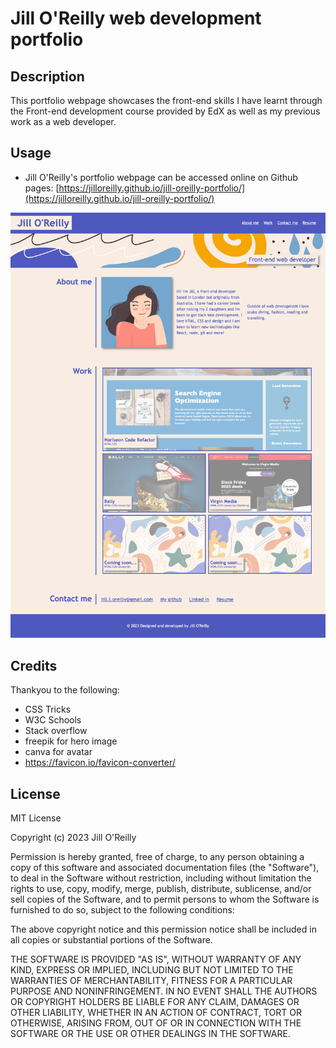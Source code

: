 # Jill O'Reilly web development portfolio

## Description

This portfolio webpage showcases the front-end skills I have learnt through the Front-end development course provided by EdX as well as my previous work as a web developer.


## Usage

- Jill O'Reilly's portfolio webpage can be accessed online on Github pages: [https://jilloreilly.github.io/jill-oreilly-portfolio/](https://jilloreilly.github.io/jill-oreilly-portfolio/)

![Jill O'Reilly's portfolio webpage includes a navigation bar, a header image, "About me" section, "Work" section with text, images and links to deployed websites, a "Contact me" section with multiple ways to get in touch.](assets/images/screenshot-desktop.png)

## Credits

Thankyou to the following: 

- CSS Tricks
- W3C Schools
- Stack overflow
- freepik for hero image
- canva for avatar
- https://favicon.io/favicon-converter/

## License

MIT License

Copyright (c) 2023 Jill O'Reilly

Permission is hereby granted, free of charge, to any person obtaining a copy
of this software and associated documentation files (the "Software"), to deal
in the Software without restriction, including without limitation the rights
to use, copy, modify, merge, publish, distribute, sublicense, and/or sell
copies of the Software, and to permit persons to whom the Software is
furnished to do so, subject to the following conditions:

The above copyright notice and this permission notice shall be included in all
copies or substantial portions of the Software.

THE SOFTWARE IS PROVIDED "AS IS", WITHOUT WARRANTY OF ANY KIND, EXPRESS OR
IMPLIED, INCLUDING BUT NOT LIMITED TO THE WARRANTIES OF MERCHANTABILITY,
FITNESS FOR A PARTICULAR PURPOSE AND NONINFRINGEMENT. IN NO EVENT SHALL THE
AUTHORS OR COPYRIGHT HOLDERS BE LIABLE FOR ANY CLAIM, DAMAGES OR OTHER
LIABILITY, WHETHER IN AN ACTION OF CONTRACT, TORT OR OTHERWISE, ARISING FROM,
OUT OF OR IN CONNECTION WITH THE SOFTWARE OR THE USE OR OTHER DEALINGS IN THE
SOFTWARE.

